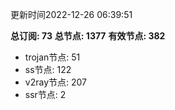 更新时间2022-12-26 06:39:51

**总订阅: 73**
**总节点: 1377**
**有效节点: 382**
- trojan节点: 51
- ss节点: 122
- v2ray节点: 207
- ssr节点: 2
